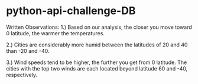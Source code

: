 # python-api-challenge-DB
Written Observations:
1.) Based on our analysis, the closer you move toward 0 latitude, the warmer the temperatures.

2.) Cities are considerably more humid between the latitudes of 20 and 40 than -20 and -40.

3.) Wind speeds tend to be higher, the further you get from 0 latitude. The cities with the top two winds are each located beyond latitude 60 and -40, respectively.
